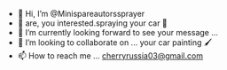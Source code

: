 - 👋 Hi, I’m @Minispareautorssprayer
- 👀 are, you interested.spraying your car 🚗 
- 🌱 I’m currently looking forward to see your message ...
- 💞️ I’m looking to collaborate on ... your car painting 🖌️
- 📫 How to reach me ... cherryrussia03@gmail.com

<!---
Minispareautorssprayer/Minispareautorssprayer is a ✨ special ✨ repository because its `README.md` (this file) appears on your GitHub profile.
You can click the Preview link to take a look at your changes.
--->
